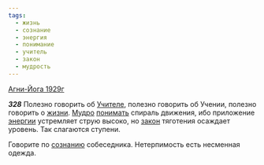 ```yaml
---
tags:
  - жизнь
  - сознание
  - энергия
  - понимание
  - учитель
  - закон
  - мудрость
---
```


[Агни-Йога 1929г](/agni/1929)

___328___
Полезно говорить об [Учителе](/tag/#учитель), полезно говорить об Учении, полезно говорить о [жизни](/tag/#жизнь). [Мудро](/tag/#мудрость) [понимать](/tag/#понимание) спираль движения, ибо приложение [энергии](/tag/#энергия) устремляет струю высоко, но [закон](/tag/#закон) тяготения осаждает уровень. Так слагаются ступени.   

Говорите по [сознанию](/tag/#сознание) собеседника. Нетерпимость есть несменная одежда.